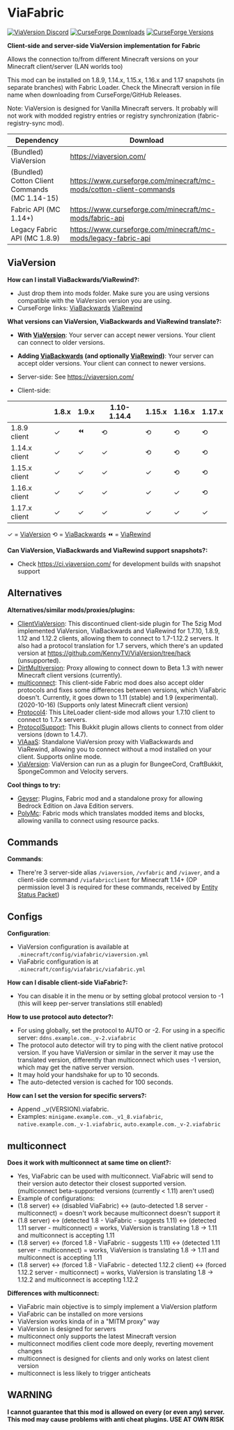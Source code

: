# ViaFabric
[![ViaVersion Discord](https://img.shields.io/badge/chat-on%20discord-blue.svg)](https://viaversion.com/discord)
[![CurseForge Downloads](http://cf.way2muchnoise.eu/full_391298_downloads.svg)](https://viaversion.com/fabric)
[![CurseForge Versions](http://cf.way2muchnoise.eu/versions/391298.svg)](https://viaversion.com/fabric)
<!-- ^ GitHub seems to not support Let's Encrypt certificates -->


**Client-side and server-side ViaVersion implementation for Fabric**

Allows the connection to/from different Minecraft versions on your Minecraft client/server (LAN worlds too)

This mod can be installed on 1.8.9, 1.14.x, 1.15.x, 1.16.x and 1.17 snapshots (in separate branches) with Fabric Loader.
Check the Minecraft version in file name when downloading from CurseForge/GitHub Releases.

Note: ViaVersion is designed for Vanilla Minecraft servers. It probably will not work with modded registry entries
or registry synchronization (fabric-registry-sync mod).


| Dependency                                    | Download                                                            |
| --------------------------------------------- | ------------------------------------------------------------------- |
| (Bundled) ViaVersion                          | https://viaversion.com/                                             |
| (Bundled) Cotton Client Commands (MC 1.14-15) | https://www.curseforge.com/minecraft/mc-mods/cotton-client-commands |
| Fabric API (MC 1.14+)                         | https://www.curseforge.com/minecraft/mc-mods/fabric-api             |
| Legacy Fabric API (MC 1.8.9)                  | https://www.curseforge.com/minecraft/mc-mods/legacy-fabric-api      |


## ViaVersion
**How can I install ViaBackwards/ViaRewind?:**
- Just drop them into mods folder. Make sure you are using versions compatible with the ViaVersion version you are using.
- CurseForge links:
  [ViaBackwards](https://www.curseforge.com/minecraft/mc-mods/viabackwards)
  [ViaRewind](https://www.curseforge.com/minecraft/mc-mods/viarewind)


**What versions can ViaVersion, ViaBackwards and ViaRewind translate?:**
- **With [ViaVersion](https://viaversion.com)**:
  Your server can accept newer versions.
  Your client can connect to older versions.

- **Adding [ViaBackwards](https://viaversion.com/backwards) (and optionally [ViaRewind](https://viaversion.com/rewind))**:
  Your server can accept older versions.
  Your client can connect to newer versions.

- Server-side: See https://viaversion.com/

- Client-side:

|        | 1.8.x | 1.9.x | 1.10-1.14.4 | 1.15.x | 1.16.x | 1.17.x |
| ------ | ----- | ----- | ----------- | ------ | ------ | ------ |
| 1.8.9 client | ✓ | ⏪ | ⟲ | ⟲ | ⟲ | ⟲ |
| 1.14.x client | ✓ | ✓ | ✓ | ⟲ | ⟲ | ⟲ |
| 1.15.x client | ✓ | ✓ | ✓ | ✓ | ⟲ | ⟲ |
| 1.16.x client | ✓ | ✓ | ✓ | ✓ | ✓ | ⟲ |
| 1.17.x client | ✓ | ✓ | ✓ | ✓ | ✓ | ✓ |

✓ = [ViaVersion](https://viaversion.com) ⟲ = [ViaBackwards](https://viaversion.com/backwards) ⏪ = [ViaRewind](https://viaversion.com/rewind)


**Can ViaVersion, ViaBackwards and ViaRewind support snapshots?:**
- Check https://ci.viaversion.com/ for development builds with snapshot support

## Alternatives
**Alternatives/similar mods/proxies/plugins:**
- [ClientViaVersion](https://github.com/Gerrygames/ClientViaVersion): This discontinued client-side plugin for The 5zig
  Mod implemented ViaVersion, ViaBackwards and ViaRewind for 1.7.10, 1.8.9, 1.12 and 1.12.2 clients, allowing them to
  connect to 1.7-1.12.2 servers. It also had a protocol translation for 1.7 servers, which there's an updated version
  at https://github.com/KennyTV/ViaVersion/tree/hack (unsupported).
- [DirtMultiversion](https://github.com/DirtPowered/DirtMultiversion): Proxy allowing to connect down to Beta 1.3
  with newer Minecraft client versions (currently).
- [multiconnect](https://www.curseforge.com/minecraft/mc-mods/multiconnect): This client-side Fabric mod does also 
  accept older protocols and fixes some differences between versions, which ViaFabric doesn't. Currently, it goes
  down to 1.11 (stable) and 1.9 (experimental). (2020-10-16) (Supports only latest Minecraft client version)
- [Protocol4](https://www.minecraftforum.net/forums/mapping-and-modding-java-edition/minecraft-mods/2299203-protocol4-1-0-2-allows-1-7-10-clients-to-connect):
  This LiteLoader client-side mod allows your 1.7.10 client to connect to 1.7.x servers.
- [ProtocolSupport](https://protocol.support/): This Bukkit plugin allows clients to connect from older versions (down to 1.4.7).
- [VIAaaS](https://github.com/ViaVersion/VIAaaS): Standalone ViaVersion proxy with ViaBackwards and ViaRewind, allowing
  you to connect without a mod installed on your client. Supports online mode.
- [ViaVersion](https://viaversion.com): ViaVersion can run as a plugin for BungeeCord, CraftBukkit, SpongeCommon and Velocity servers.


**Cool things to try:**
- [Geyser](https://geysermc.org/): Plugins, Fabric mod and a standalone proxy for allowing Bedrock Edition on Java Edition servers.
- [PolyMc](https://github.com/TheEpicBlock/PolyMc): Fabric mods which translates modded items and blocks, allowing
  vanilla to connect using resource packs.


## Commands
**Commands**:
- There're 3 server-side alias ``/viaversion``, ``/vvfabric`` and ``/viaver``, and a client-side command
  ``/viafabricclient`` for Minecraft 1.14+ (OP permission level 3 is required for these commands, received
  by [Entity Status Packet](https://wiki.vg/Entity_statuses#Player))


## Configs
**Configuration**:
- ViaVersion configuration is available at ``.minecraft/config/viafabric/viaversion.yml``
- ViaFabric configuration is at ``.minecraft/config/viafabric/viafabric.yml``


**How can I disable client-side ViaFabric?:**
- You can disable it in the menu or by setting global protocol version to -1 (this will keep per-server translations still enabled)


**How to use protocol auto detector?:**
- For using globally, set the protocol to AUTO or -2. For using in a specific server: ``ddns.example.com._v-2.viafabric``
- The protocol auto detector will try to ping with the client native protocol version. If you have ViaVersion or
  similar in the server it may use the translated version, differently than multiconnect which uses -1 version,
  which may get the native server version.
- It may hold your handshake for up to 10 seconds.
- The auto-detected version is cached for 100 seconds.


**How can I set the version for specific servers?:**
- Append ._v(VERSION).viafabric.
- Examples: ``minigame.example.com._v1_8.viafabric``, ``native.example.com._v-1.viafabric``, ``auto.example.com._v-2.viafabric``


## multiconnect
**Does it work with multiconnect at same time on client?:**
- Yes, ViaFabric can be used with multiconnect. ViaFabric will send to their version auto detector their closest
  supported version. (multiconnect beta-supported versions (currently < 1.11) aren't used)
- Example of configurations:
- (1.8 server) <-> (disabled ViaFabric) <-> (auto-detected 1.8 server - multiconnect) = doesn't work because
  multiconnect doesn't support it
- (1.8 server) <-> (detected 1.8 - ViaFabric - suggests 1.11) <-> (detected 1.11 server - multiconnect) = works,
  ViaVersion is translating 1.8 -> 1.11 and multiconnect is accepting 1.11
- (1.8 server) <-> (forced 1.8 - ViaFabric - suggests 1.11) <-> (detected 1.11 server - multiconnect) = works, ViaVersion
  is translating 1.8 -> 1.11 and multiconnect is accepting 1.11
- (1.8 server) <-> (forced 1.8 - ViaFabric - detected 1.12.2 client) <-> (forced 1.12.2 server - multiconnect) = works,
  ViaVersion is translating 1.8 -> 1.12.2 and multiconnect is accepting 1.12.2


**Differences with multiconnect:**
- ViaFabric main objective is to simply implement a ViaVersion platform
- ViaFabric can be installed on more versions
- ViaVersion works kinda of in a "MITM proxy" way
- ViaVersion is designed for servers
- multiconnect only supports the latest Minecraft version
- multiconnect modifies client code more deeply, reverting movement changes
- multiconnect is designed for clients and only works on latest client version
- multiconnect is less likely to trigger anticheats


## WARNING
**I cannot guarantee that this mod is allowed on every (or even any) server. This mod may cause problems with anti cheat plugins. USE AT OWN RISK**
